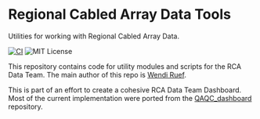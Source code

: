 # Regional Cabled Array Data Tools

Utilities for working with Regional Cabled Array Data.

[![CI](https://github.com/OOI-CabledArray/rca-data-tools/actions/workflows/main.yaml/badge.svg)](https://github.com/OOI-CabledArray/rca-data-tools/actions/workflows/main.yaml)
![MIT License](https://badgen.net/badge/license/MIT/blue)

This repository contains code for utility modules and scripts for the RCA Data Team. The main author of this repo is [Wendi Ruef](https://github.com/wruef).

This is part of an effort to create a cohesive RCA Data Team Dashboard. Most of the current implementation were ported from the [QAQC_dashboard](https://github.com/OOI-CabledArray/QAQC_dashboard) repository.

